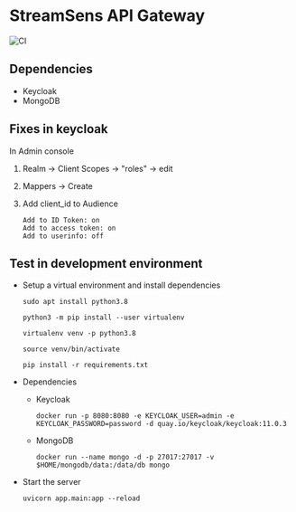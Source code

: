 # StreamSens API Gateway

![CI](https://github.com/primesens/streamsens-api-gateway/workflows/CI/badge.svg?branch=staging&event=push)

## Dependencies

- Keycloak
- MongoDB

## Fixes in keycloak

In Admin console
1) Realm -> Client Scopes -> "roles" -> edit
2) Mappers -> Create
3) Add client_id to Audience
   
    ```
    Add to ID Token: on
    Add to access token: on
    Add to userinfo: off
    ```

## Test in development environment

- Setup a virtual environment and install dependencies

    ```
    sudo apt install python3.8

    python3 -m pip install --user virtualenv

    virtualenv venv -p python3.8

    source venv/bin/activate

    pip install -r requirements.txt
    ```
- Dependencies
  - Keycloak
   
    ```
    docker run -p 8080:8080 -e KEYCLOAK_USER=admin -e KEYCLOAK_PASSWORD=password -d quay.io/keycloak/keycloak:11.0.3
    ```
  - MongoDB

    ```
    docker run --name mongo -d -p 27017:27017 -v $HOME/mongodb/data:/data/db mongo
    ```
- Start the server

    ```
    uvicorn app.main:app --reload
    ```